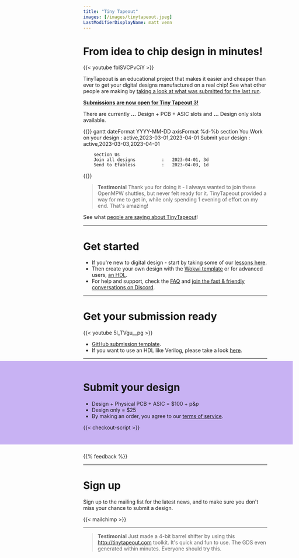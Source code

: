 ```yaml
---
title: "Tiny Tapeout"
images: [/images/tinytapeout.jpeg]
LastModifierDisplayName: matt venn
---
```


# From idea to chip design in minutes!

{{< youtube fblSVCPvCiY >}}

TinyTapeout is an educational project that makes it easier and cheaper than ever to get your digital designs manufactured on a real chip! See what other people are making by [taking a look at what was submitted for the last run](/runs/tt02).

[**Submissions are now open for Tiny Tapeout 3!**](/#submit-your-design)

<div x-data="checkout"> There are currently 
<b x-text="stock['tt-asic-pcb']">...</b> Design + PCB + ASIC slots and <b x-text="stock['tt-design-only']">...</b> Design only slots available</small>. 
</div>

{{<mermaid>}}
gantt
        dateFormat  YYYY-MM-DD
        axisFormat %d-%b
        section You
        Work on your design       :   active,2023-03-01,2023-04-01
        Submit your design        :   active,2023-03-03,2023-04-01
        
        section Us
        Join all designs          :   2023-04-01, 3d
        Send to Efabless          :   2023-04-03, 1d
{{</mermaid>}}

> **Testimonial** Thank you for doing it - I always wanted to join these OpenMPW shuttles, but never felt ready for it. TinyTapeout provided a way for me to get in, while only spending 1 evening of effort on my end. That's amazing!

See what [people are saying about TinyTapeout](https://twitter.com/search?q=tinytapeout)!

---

# Get started

* If you're new to digital design - start by taking some of our [lessons here](digital_design).
* Then create your own design with the [Wokwi template](https://wokwi.com/projects/357178660283991041) or for advanced users, [an HDL](/hdl).
* For help and support, check the [FAQ](faq) and [join the fast & friendly conversations on Discord](https://discord.gg/qZHPrPsmt6).

---

# Get your submission ready

{{< youtube 5l_TVgu__pg >}}

* [GitHub submission template](https://github.com/TinyTapeout/tt03-submission-template).
* If you want to use an HDL like Verilog, please take a look [here](/hdl).

---

<style>
  .fullbleed-bg {
    position: absolute;
    top: -8px;
    left: 50%;
    right: 50%;
    margin-left: calc(-50vw - 158px);
    width: 100vw;
    bottom: -8px;
    z-index: -1;
  }
  @media only all and (max-width: 59.938em) {
    .fullbleed-bg {
      margin-left: calc(-50vw - 124px);
    }
  }
  @media only all and (max-width: 47.938em) {
    .fullbleed-bg {
      margin-left: calc(-50vw - 8px);
    }
  }
</style>

<div style="position: relative; padding: 8px 0 16px; margin-bottom: 32px">
  <!-- background color strip -->
  <div style="background: #c8b2f3;" class="fullbleed-bg"></div>

# Submit your design

* Design + Physical PCB + ASIC = $100 + p&p
* Design only = $25
* By making an order, you agree to our [terms of service](terms).

<style>
  [x-cloak] { display: none !important; }
  .checkout--product { display: flex; align-items: baseline; font-weight: normal; }
  .checkout--product small { display: block; color: gray; }
</style>

<div x-data="checkout" x-cloak>

  <div x-show="soldOut" style="color: red">Sorry, we are sold out!</div>

  Project Repository URL:

  <input x-model="repo" x-bind:disabled="validating || validated" type="text" placeholder="https://github.com/user/repo" />

  <div x-show="loading">Loading...</div>
  <button class="button" x-on:click="next()" x-show="!loading" x-bind:disabled="validating || validated">Next</button>

  <div style="color:red" x-show="errorMessage" x-text="errorMessage"></div>
  <div style="color:purple" x-show="validating">Validating repo...</div>

<div x-show="validated">

### Please choose your package:

<fieldset>
  <label class="checkout--product">
    <input x-model="selectedProduct" value="tt-asic-pcb" type="radio" x-bind:disabled="stock['tt-asic-pcb'] <= 0" />
    <div>
      Design slot + Physical PCB with the chip ($100)
      <small><span x-text="stock['tt-asic-pcb']"></span> available</small>
    </div>
  </label>

  <label class="checkout--product">
    <input x-model="selectedProduct" value="tt-design-only" type="radio" x-bind:disabled="stock['tt-design-only'] <= 0"/>
    <div>
      Design slot only ($25) 
      <small><span x-text="stock['tt-design-only']"></span> available</small>
    </div>
  </label>
</fieldset>

<button x-on:click="payment()" x-bind:disabled="redirecting">Continue to Payment</button> 
<!-- **<div x-bind:disabled>Submissions will be open on November 9th</div>** -->

<div style="color:red" x-show="checkoutError" x-text="checkoutError"></div>

</div> <!-- validated -->

</div> <!-- checkout -->

{{< checkout-script >}}

</div>

{{% feedback %}}

---

# Sign up

Sign up to the mailing list for the latest news, and to make sure you don't miss your chance to submit a design.

{{< mailchimp >}}

---

> **Testimonial** Just made a 4-bit barrel shifter by using this http://tinytapeout.com toolkit. It's quick and fun to use. The GDS even generated within minutes. Everyone should try this.
